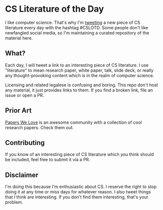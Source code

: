 # CS Literature of the Day

I like computer science. That's why I'm [tweeting](https://twitter.com/tyler_treat) a new piece of CS literature every day with the hashtag #CSLOTD. Some people don't like newfangled social media, so I'm maintaining a curated repository of the material here.

## What?

Each day, I will tweet a link to an interesting piece of CS literature. I use "literature" to mean research paper, white paper, talk, slide deck, or really any thought-provoking content which is in the realm of computer science.

Licensing and related legalese is confusing and boring. This repo don't host any material, it just provides links to them. If you find a broken link, file an issue or open a PR.

## Prior Art

[Papers We Love](http://paperswelove.org/) is an awesome community with a collection of cool research papers. Check them out.

## Contributing

If you know of an interesting piece of CS literature which you think should be included, feel free to submit it via a PR.

## Disclaimer

I'm doing this because I'm enthusiastic about CS. I reserve the right to stop doing it at any time or miss days for whatever reason. I also tweet things that *I* think are interesting. If you don't find them interesting, that's your problem.

